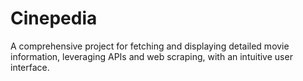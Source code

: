 # Cinepedia
A comprehensive project for fetching and displaying detailed movie information, leveraging APIs and web scraping, with an intuitive user interface.
